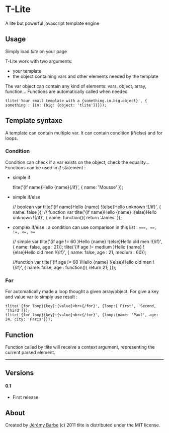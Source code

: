 # T-Lite
A lite but powerful javascript template engine

## Usage
Simply load *tlite* on your page

T-Lite work with two arguments:

* your template
* the object containing vars and other elements needed by the template

The var object can contain any kind of elements: vars, object, array, function... Functions are automatically called when needed

    tlite('Your small template with a {something.in.big.object}', { something : {in: {big: {object: 'tlite'}}}});

## Template syntaxe
A template can contain multiple var. It can contain condition (if/else) and for loops.

### Condition
Condition can check if a var exists on the object, check the equality... Functions can be used in *if* statement :

* simple if


    tlite('{if name}Hello {name}{/if}', { name: 'Mousse' });

* simple if/else


    // boolean var
    tlite('{if name}Hello {name} !{else}Hello unknown !{/if}', { name: false });
    // function var
    tlite('{if name}Hello {name} !{else}Hello unknown !{/if}', { name: function(){ return 'James' });

* complex if/else : a condition can use comparison in this list : `===, ==, !=, <=, >=`


    // simple var
    tlite('{if age != 60 }Hello {name} !{else}Hello old men !{/if}', { name: false, age : 21});
    tlite('{if age != medium }Hello {name} !{else}Hello old men !{/if}', { name: false, age : 21, medium : 60});

    //function var
    tlite('{if age != 60 }Hello {name} !{else}Hello old men !{/if}', { name: false, age : function(){ return 21; }});

### For
For automatically made a loop thought a given array/object. For give a key and value var to simply use result :

    tlite('{for loop}{key}:{value}<br>{/for}', {loop:['First', 'Second, 'Third']});
    tlite('{for loop}{key}:{value}<br>{/for}', {loop:{name: 'Paul', age: 24, city: 'Paris'}});

## Function
Function called by tlite will receive a context argument, representing the current parsed element.

- - -

## Versions

#### 0.1
* First release

About
-----
Created by [Jérémy Barbe](htt://www.shwaark.com) (c) 2011
tlite is distributed under the MIT license.